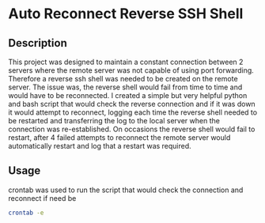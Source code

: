 # Auto Reconnect Reverse SSH Shell



## Description

This project was designed to maintain a constant connection between 2 servers where the remote server was not capable of using port forwarding. 
Therefore a reverse ssh shell was needed to be created on the remote server.
The issue was, the reverse shell would fail from time to time and would have to be reconnected.
I created a simple but very helpful python and bash script that would check the reverse connection and if it was down it would attempt to reconnect, logging each time the reverse shell needed to be restarted and transferring the log to the local server when the connection was re-established.
On occasions the reverse shell would fail to restart, after 4 failed attempts to reconnect the remote server would automatically restart and log that a restart was required. 

## Usage
crontab was used to run the script that would check the connection and reconnect if need be
```bash
crontab -e 
```
